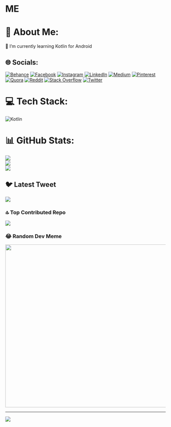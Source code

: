 # ME
# 💫 About Me:
🌱 I’m currently learning Kotlin for Android


## 🌐 Socials:
[![Behance](https://img.shields.io/badge/Behance-1769ff?logo=behance&logoColor=white)](https://behance.net/https://www.behance.net/akshaynaphade) [![Facebook](https://img.shields.io/badge/Facebook-%231877F2.svg?logo=Facebook&logoColor=white)](https://facebook.com/https://www.facebook.com/akshay.naphade.54) [![Instagram](https://img.shields.io/badge/Instagram-%23E4405F.svg?logo=Instagram&logoColor=white)](https://instagram.com/https://instagram.com/ezekiel.ayn?igshid=ZDdkNTZiNTM=) [![LinkedIn](https://img.shields.io/badge/LinkedIn-%230077B5.svg?logo=linkedin&logoColor=white)](https://linkedin.com/in/https://www.linkedin.com/in/akshay-naphade-a29a791b6) [![Medium](https://img.shields.io/badge/Medium-12100E?logo=medium&logoColor=white)](https://medium.com/@https://medium.com/@akshaynaphade78) [![Pinterest](https://img.shields.io/badge/Pinterest-%23E60023.svg?logo=Pinterest&logoColor=white)](https://pinterest.com/https://pin.it/7eg9fiH) [![Quora](https://img.shields.io/badge/Quora-%23B92B27.svg?logo=Quora&logoColor=white)](https://quora.com/profile/https://www.quora.com/profile/Akshay-Naphade-9) [![Reddit](https://img.shields.io/badge/Reddit-%23FF4500.svg?logo=Reddit&logoColor=white)](https://reddit.com/user/https://www.reddit.com/user/thetechguy0) [![Stack Overflow](https://img.shields.io/badge/-Stackoverflow-FE7A16?logo=stack-overflow&logoColor=white)](https://stackoverflow.com/users/21741459) [![Twitter](https://img.shields.io/badge/Twitter-%231DA1F2.svg?logo=Twitter&logoColor=white)](https://twitter.com/https://twitter.com/curiousgenzguy?t=I1wvBmck9EAKcQDtrDKCMA&s=08) 

# 💻 Tech Stack:
![Kotlin](https://img.shields.io/badge/kotlin-%230095D5.svg?style=for-the-badge&logo=kotlin&logoColor=white)
# 📊 GitHub Stats:
![](https://github-readme-stats.vercel.app/api?username=akshaynaphade&theme=radical&hide_border=false&include_all_commits=true&count_private=true)<br/>
![](https://github-readme-streak-stats.herokuapp.com/?user=akshaynaphade&theme=radical&hide_border=false)<br/>
![](https://github-readme-stats.vercel.app/api/top-langs/?username=akshaynaphade&theme=radical&hide_border=false&include_all_commits=true&count_private=true&layout=compact)

## 🐦 Latest Tweet
[![](https://gtce.itsvg.in/api?username=https://twitter.com/curiousgenzguy?t=I1wvBmck9EAKcQDtrDKCMA&s=08)](https://github.com/VishwaGauravIn/github-twitter-card-embed)

### 🔝 Top Contributed Repo
![](https://github-contributor-stats.vercel.app/api?username=akshaynaphade&limit=5&theme=dark&combine_all_yearly_contributions=true)

### 😂 Random Dev Meme
<img src="https://rm.up.railway.app/" width="512px"/>

---
[![](https://visitcount.itsvg.in/api?id=akshaynaphade&icon=0&color=0)](https://visitcount.itsvg.in)

<!-- Proudly created with GPRM ( https://gprm.itsvg.in ) -->
